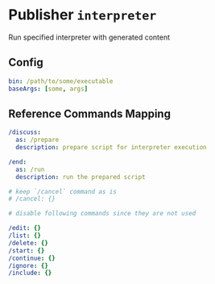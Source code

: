 # Publisher `interpreter`

Run specified interpreter with generated content

## Config

```yaml
bin: /path/to/some/executable
baseArgs: [some, args]
```

## Reference Commands Mapping

```yaml
/discuss:
  as: /prepare
  description: prepare script for interpreter execution

/end:
  as: /run
  description: run the prepared script

# keep `/cancel` command as is
# /cancel: {}

# disable following commands since they are not used

/edit: {}
/list: {}
/delete: {}
/start: {}
/continue: {}
/ignore: {}
/include: {}
```
